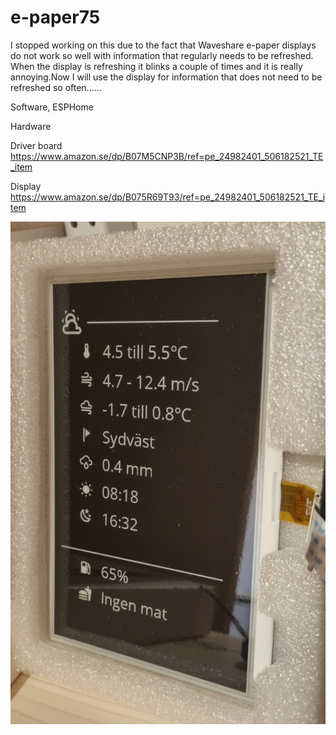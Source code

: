 # e-paper75

I stopped working on this due to the fact that Waveshare e-paper displays do not work so well with information that regularly needs to be refreshed. When the display is refreshing it blinks a couple of times and it is really annoying.Now I will use the display for information that does not need to be refreshed so often......


Software, ESPHome

Hardware

Driver board
https://www.amazon.se/dp/B07M5CNP3B/ref=pe_24982401_506182521_TE_item

Display
https://www.amazon.se/dp/B075R69T93/ref=pe_24982401_506182521_TE_item


![e-paper display](/e-paper75.png?raw=true "Title")
